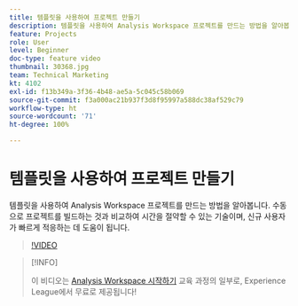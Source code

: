 ```yaml
---
title: 템플릿을 사용하여 프로젝트 만들기
description: 템플릿을 사용하여 Analysis Workspace 프로젝트를 만드는 방법을 알아봅니다
feature: Projects
role: User
level: Beginner
doc-type: feature video
thumbnail: 30368.jpg
team: Technical Marketing
kt: 4102
exl-id: f13b349a-3f36-4b48-ae5a-5c045c58b069
source-git-commit: f3a000ac21b937f3d8f95997a588dc38af529c79
workflow-type: ht
source-wordcount: '71'
ht-degree: 100%

---
```


# 템플릿을 사용하여 프로젝트 만들기

템플릿을 사용하여 Analysis Workspace 프로젝트를 만드는 방법을 알아봅니다. 수동으로 프로젝트를 빌드하는 것과 비교하여 시간을 절약할 수 있는 기술이며, 신규 사용자가 빠르게 적응하는 데 도움이 됩니다.

>[!VIDEO](https://video.tv.adobe.com/v/30368/?quality=12)

>[!INFO]
>
> 이 비디오는 [Analysis Workspace 시작하기](https://experienceleague.adobe.com/?recommended=Analytics-U-1-2020.1.workspace) 교육 과정의 일부로, Experience League에서 무료로 제공됩니다!